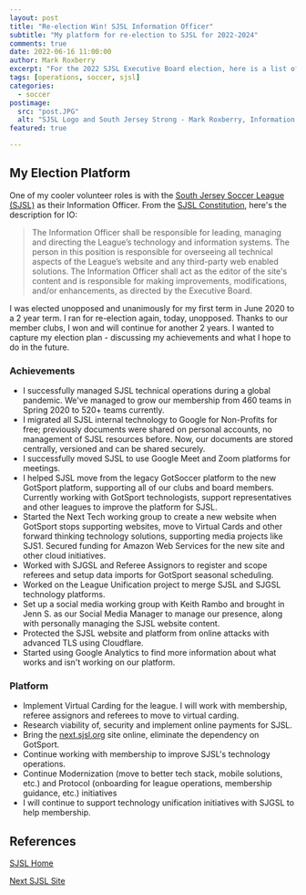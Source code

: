 ```yaml
---
layout: post
title: "Re-election Win! SJSL Information Officer"
subtitle: "My platform for re-election to SJSL for 2022-2024"
comments: true
date: 2022-06-16 11:00:00
author: Mark Roxberry
excerpt: "For the 2022 SJSL Executive Board election, here is a list of my achievements and my future plans as Information Officer. Thank you to all of the South Jersey Soccer League member clubs!"
tags: [operations, soccer, sjsl]
categories:
  - soccer
postimage:
  src: "post.JPG"
  alt: "SJSL Logo and South Jersey Strong - Mark Roxberry, Information Officer"
featured: true

---
```


## My Election Platform

One of my cooler volunteer roles is with the [South Jersey Soccer League (SJSL)](https://www.sjsl.org) as their Information Officer.  From the [SJSL Constitution](https://www.sjsl.org/clubsite/?p=20615), here's the description for IO:

> The Information Officer shall be responsible for leading, managing and directing the League’s technology and information systems. The person in this position is responsible for overseeing all technical aspects of the League’s website and any third-party web enabled solutions. The Information Officer shall act as the editor of the site's content and is responsible for making improvements, modifications, and/or enhancements, as directed by the Executive Board.

I was elected unopposed and unanimously for my first term in June 2020 to a 2 year term.  I ran for re-election again, today, unopposed.  Thanks to our member clubs, I won and will continue for another 2 years.  I wanted to capture my election plan - discussing my achievements and what I hope to do in the future.

### Achievements

- I successfully managed SJSL technical operations during a global pandemic.  We've managed to grow our membership from 460 teams in Spring 2020 to 520+ teams currently.
- I migrated all SJSL internal technology to Google for Non-Profits for free; previously documents were shared on personal accounts, no management of SJSL resources before.  Now, our documents are stored centrally, versioned and can be shared securely.
- I successfully moved SJSL to use Google Meet and Zoom platforms for meetings.
- I helped SJSL move from the legacy GotSoccer platform to the new GotSport platform, supporting all of our clubs and board members.  Currently working with GotSport technologists, support representatives and other leagues to improve the platform for SJSL.
- Started the Next Tech working group to create a new website when GotSport stops supporting websites, move to Virtual Cards and other forward thinking technology solutions, supporting media projects like SJS1.  Secured funding for Amazon Web Services for the new site and other cloud initiatives.
- Worked with SJGSL and Referee Assignors to register and scope referees and setup data imports for GotSport seasonal scheduling.
- Worked on the League Unification project to merge SJSL and SJGSL technology platforms.
- Set up a social media working group with Keith Rambo and brought in Jenn S. as our Social Media Manager to manage our presence, along with personally managing the SJSL website content.
- Protected the SJSL website and platform from online attacks with advanced TLS using Cloudflare.
- Started using Google Analytics to find more information about what works and isn't working on our platform.

### Platform

- Implement Virtual Carding for the league.  I will work with membership, referee assignors and referees to move to virtual carding. 
- Research viability of, security and implement online payments for SJSL.
- Bring the [next.sjsl.org](http://next.sjsl.org) site online, eliminate the dependency on GotSport.
- Continue working with membership to improve SJSL's technology operations.
- Continue Modernization (move to better tech stack, mobile solutions, etc.) and Protocol (onboarding for league operations, membership guidance, etc.) initiatives
- I will continue to support technology unification initiatives with SJGSL to help membership.

## References

[SJSL Home](https://www.sjsl.org)

[Next SJSL Site](https://next.sjsl.org)
